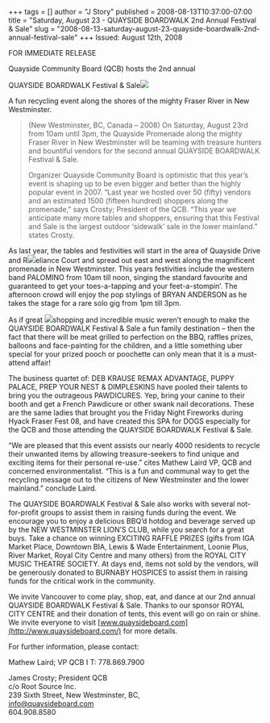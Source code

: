 +++
tags = []
author = "J Story"
published = 2008-08-13T10:37:00-07:00
title = "Saturday, August 23 - QUAYSIDE BOARDWALK 2nd Annual Festival & Sale"
slug = "2008-08-13-saturday-august-23-quayside-boardwalk-2nd-annual-festival-sale"
+++
Issued: August 12th, 2008  
  
FOR IMMEDIATE RELEASE  
  
Quayside Community Board (QCB) hosts the 2nd annual  
  
QUAYSIDE BOARDWALK Festival &
Sale[![](/img/blog/thumbnails/2008-08-13-saturday-august-23-quayside-boardwalk-2nd-annual-festival-sale-image.jpg)](/img/blog/2008-08-13-saturday-august-23-quayside-boardwalk-2nd-annual-festival-sale-image.jpg)  
  
A fun recycling event along the shores of the mighty Fraser River in New
Westminster.  
  

> (New Westminster, BC, Canada – 2008) On Saturday, August 23rd from
> 10am until 3pm, the Quayside Promenade along the mighty Fraser River
> in New Westminster will be teaming with treasure hunters and bountiful
> vendors for the second annual QUAYSIDE BOARDWALK Festival & Sale.  
>   
> Organizer Quayside Community Board is optimistic that this year’s
> event is shaping up to be even bigger and better than the highly
> popular event in 2007. “Last year we hosted over 50 (fifty) vendors
> and an estimated 1500 (fifteen hundred) shoppers along the promenade,”
> says Crosty; President of the QCB. “This year we anticipate many more
> tables and shoppers, ensuring that this Festival and Sale is the
> largest outdoor ‘sidewalk’ sale in the lower mainland.” states
> Crosty.  

  
As last year, the tables and festivities will start in the area of
Quayside Drive and
R[![](/img/blog/thumbnails/2008-08-13-saturday-august-23-quayside-boardwalk-2nd-annual-festival-sale-image_2.jpg)](/img/blog/2008-08-13-saturday-august-23-quayside-boardwalk-2nd-annual-festival-sale-image_2.jpg)eliance
Court and spread out east and west along the magnificent promenade in
New Westminster. This years festivities include the western band
PALOMINO from 10am till noon, singing the standard favourite and
guaranteed to get your toes-a-tapping and your feet-a-stompin’. The
afternoon crowd will enjoy the pop stylings of BRYAN ANDERSON as he
takes the stage for a rare solo gig from 1pm till 3pm.  

  

As if great
[![](/img/blog/thumbnails/2008-08-13-saturday-august-23-quayside-boardwalk-2nd-annual-festival-sale-image_1.jpg)](/img/blog/2008-08-13-saturday-august-23-quayside-boardwalk-2nd-annual-festival-sale-image_1.jpg)shopping
and incredible music weren’t enough to make the QUAYSIDE BOARDWALK
Festival & Sale a fun family destination – then the fact that there will
be meat grilled to perfection on the BBQ, raffles prizes, balloons and
face-painting for the children, and a little something uber special for
your prized pooch or poochette can only mean that it is a must-attend
affair!  
  
The business quartet of: DEB KRAUSE REMAX ADVANTAGE, PUPPY PALACE, PREP
YOUR NEST & DIMPLESKINS have pooled their talents to bring you the
outrageous PAWDICURES. Yep, bring your canine to their booth and get a
French Pawdicure or other swank nail decorations. These are the same
ladies that brought you the Friday Night Fireworks during Hyack Fraser
Fest 08, and have created this SPA for DOGS especially for the QCB and
those attending the QUAYSIDE BOARDWALK Festival & Sale.  
  
“We are pleased that this event assists our nearly 4000 residents to
recycle their unwanted items by allowing treasure-seekers to find unique
and exciting items for their personal re-use.” cites Mathew Laird VP,
QCB and concerned environmentalist. “This is a fun and communal way to
get the recycling message out to the citizens of New Westminster and the
lower mainland.” conclude Laird.  
  
The QUAYSIDE BOARDWALK Festival & Sale also works with several
not-for-profit groups to assist them in raising funds during the event.
We encourage you to enjoy a delicious BBQ’d hotdog and beverage served
up by the NEW WESTMINSTER LION’S CLUB, while you search for a great
buys. Take a chance on winning EXCITING RAFFLE PRIZES (gifts from IGA
Market Place, Downtown BIA, Lewis & Wade Entertainment, Loonie Plus,
River Market, Royal City Centre and many others) from the ROYAL CITY
MUSIC THEATRE SOCIETY. At days end, items not sold by the vendors, will
be generously donated to BURNABY HOSPICES to assist them in raising
funds for the critical work in the community.  
  
We invite Vancouver to come play, shop, eat, and dance at our 2nd annual
QUAYSIDE BOARDWALK Festival & Sale. Thanks to our sponsor ROYAL CITY
CENTRE and their donation of tents, this event will go on rain or shine.
We invite everyone to visit
[www.quaysideboard.com](http://www.quaysideboard.com/) for more
details.  
  
For further information, please contact:  
  
Mathew Laird; VP QCB I T: 778.869.7900  
  
James Crosty; President QCB  
c/o Root Source Inc.  
239 Sixth Street, New Westminster, BC,  
<info@quaysideboard.com>  
604.908.8580
